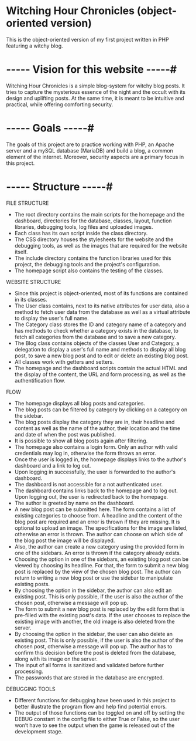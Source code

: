 # Witching Hour Chronicles (object-oriented version)

This is the object-oriented version of my first project written in PHP featuring a witchy blog.

# ----- Vision for this website -----#

Witching Hour Chronicles is a simple blog-system for witchy blog posts. It tries to capture
the mysterious essence of the night and the occult with its design and uplifting posts.
At the same time, it is meant to be intuitive and practical, while offering comforting
security.

# ----- Goals -----#

The goals of this project are to practice working with PHP, an Apache server and a mySQL database 
(MariaDB) and build a blog, a common element of the internet. 
Moreover, security aspects are a primary focus in this project.

# ----- Structure -----#

FILE STRUCTURE
- The root directory contains the main scripts for the homepage and the dashboard, directories for 
the database, classes, layout, function libraries, debugging tools, log files and uploaded images.
- Each class has its own script inside the class directory.
- The CSS directory houses the stylesheets for the website and the debugging tools, as well as the
images that are required for the website itself.
- The include directory contains the function libraries used for this project, the debugging tools
and the project's configuration.
- The homepage script also contains the testing of the classes. 

WEBSITE STRUCTURE
- Since this project is object-oriented, most of its functions are contained in its classes.
- The User class contains, next to its native attributes for user data, also a method to fetch user 
data from the database as well as a virtual attribute to display the user's full name.
- The Category class stores the ID and category name of a category and has methods to check whether a 
category exists in the database, to fetch all categories from the database and to save a new category. 
- The Blog class contains objects of the classes User and Category, a delegation to display a user's 
full name and methods to display all blog post, to save a new blog post and to edit or delete an 
existing blog post. 
- All classes work with getters and setters.
- The homepage and the dashboard scripts contain the actual HTML and the display of the content, the URL 
and form processing, as well as the authentification flow. 

FLOW
- The homepage displays all blog posts and categories.
- The blog posts can be filtered by category by clicking on a category on the sidebar.
- The blog posts display the category they are in, their headline and content as well as the name 
of the author, their location and the time and date of when the post was published.
- It is possible to show all blog posts again after filtering. 
- The homepage also contains a login form. Only an author with valid credentials may log in, otherwise
the form throws an error.
- Once the user is logged in, the homepage displays links to the author's dashboard and a link to log out.
- Upon logging in successfully, the user is forwarded to the author's dashboard.
- The dashboard is not accessible for a not authenticated user.
- The dashboard contains links back to the homepage and to log out. Upon logging out, the user is 
redirected back to the homepage.
- The author is greeted by name on the dashboard.
- A new blog post can be submitted here. The form contains a list of existing categories to choose from.
A headline and the content of the blog post are required and an error is thrown if they are missing. It 
is optional to upload an image. The specifications for the image are listed, otherwise an error is thrown. 
The author can choose on which side of the blog post the image will be displayed.
- Also, the author can create a new category using the provided form in one of the sidebars. An error is 
thrown if the category already exists.
- Choosing the option in one of the sidebars, an existing blog post can be viewed by choosing its headline.
For that, the form to submit a new blog post is replaced by the view of the chosen blog post. The author can
return to writing a new blog post or use the sidebar to manipulate existing posts. 
- By choosing the option in the sidebar, the author can also edit an existing post. This is only possible,
if the user is also the author of the chosen post, otherwise a message will pop up. 
- The form to submit a new blog post is replaced by the edit form that is pre-filled with the existing post's
data. If the user chooses to replace the existing image with another, the old image is also deleted from the
server. 
- By choosing the option in the sidebar, the user can also delete an existing post. This is only possible,
if the user is also the author of the chosen post, otherwise a message will pop up. The author has to confirm
this decision before the post is deleted from the database, along with its image on the server. 
- The input of all forms is sanitized and validated before further processing.
- The passwords that are stored in the database are encrypted.


DEBUGGING TOOLS
- Different functions for debugging have been used in this project to better illustrate the program flow 
and help find potential errors.
- The output of those functions can be toggled on and off by setting the DEBUG constant in the config file 
to either True or False, so the user won’t have to see the output when the game is released out of the 
development stage. 